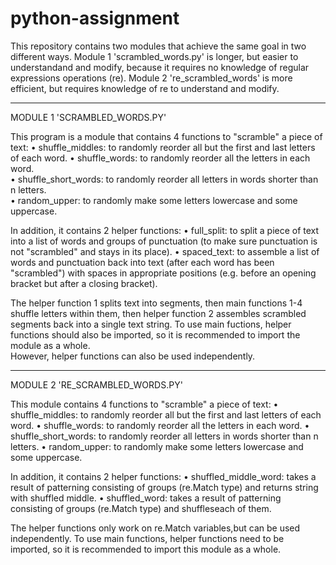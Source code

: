 # python-assignment

This repository contains two modules that achieve the same goal in two different ways.
Module 1 'scrambled_words.py' is longer, but easier to understandand and modify, because it requires no knowledge of regular expressions operations (re).
Module 2 're_scrambled_words' is more efficient, but requires knowledge of re to understand and modify.

_______________________________

MODULE 1 'SCRAMBLED_WORDS.PY'

This program is a module that contains 4 functions to "scramble" a piece of text:
    • shuffle_middles: to randomly reorder all but the first and last letters of each word.
    • shuffle_words: to randomly reorder all the letters in each word.    
    • shuffle_short_words: to randomly reorder all letters in words shorter than n letters.    
    • random_upper: to randomly make some letters lowercase and some uppercase.

In addition, it contains 2 helper functions:
    • full_split: to split a piece of text into a list of words and groups of punctuation (to make sure punctuation is not "scrambled" and stays in its place).
    • spaced_text: to assemble a list of words and punctuation back into text (after each word has been "scrambled") with spaces in appropriate positions (e.g. before an opening bracket but after a closing bracket).

The helper function 1 splits text into segments, then main functions 1-4 shuffle letters within them, then helper function 2 assembles scrambled segments back into a single text string.
To use main fuctions, helper functions should also be imported, so it is recommended to import the module as a whole.    
However, helper functions can also be used independently.

_______________________________

MODULE 2 'RE_SCRAMBLED_WORDS.PY'

This module contains 4 functions to "scramble" a piece of text:
    • shuffle_middles: to randomly reorder all but the first and last letters of each word.
    • shuffle_words: to randomly reorder all the letters in each word.
    • shuffle_short_words: to randomly reorder all letters in words shorter than n letters.
    • random_upper: to randomly make some letters lowercase and some uppercase.

In addition, it contains 2 helper functions:
    • shuffled_middle_word: takes a result of patterning consisting of groups (re.Match type) and returns string with shuffled middle.
    • shuffled_word: takes a result of patterning consisting of groups (re.Match type) and shuffleseach of them.

The helper functions only work on re.Match variables,but can be used independently.
To use main functions, helper functions need to be imported, so it is recommended to import this module as a whole.
